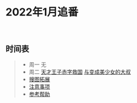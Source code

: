 # 2022年1月追番

&nbsp;

## 时间表

> * 周一   无
> * 周二   [天才王子赤字救国](https://www.bilibili.com/bangumi/play/ss40142/)
> [与变成美少女的大叔](https://www.bilibili.com/bangumi/play/ss40516/)
> * [搜图拓展](搜图拓展.md)
> * [注意事项](注意事项.md)
> * [参考帮助](参考帮助.md)
